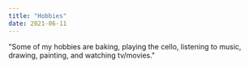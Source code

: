 ```yaml
---
title: "Hobbies"
date: 2021-06-11
---
```

"Some of my hobbies are baking, playing the cello, listening to music, drawing, painting, and watching tv/movies."
